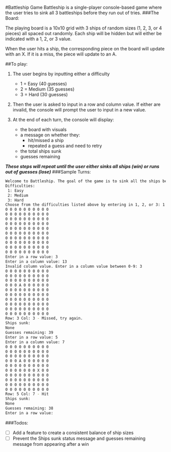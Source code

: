 #Battleship Game
Battleship is a single-player console-based game where the user tries to sink all 3 battleships before they run out of tries.
###The Board:

The playing board is a 10x10 grid with 3 ships of random sizes (1, 2, 3, or 4 pieces) all spaced out randomly. Each ship will be hidden but will either be indicated with a 1, 2, or 3 value.

When the user hits a ship, the corresponding piece on the board will update with an X. If it is a miss, the piece will update to an A.

##To play:

1. The user begins by inputting either a difficulty
    - 1 = Easy (40 guesses)
    - 2 = Medium (35 guesses)
    - 3 = Hard (30 guesses)

2. Then the user is asked to input in a row and column value. If either are invalid, the console will prompt the user to input in a new value.

3. At the end of each turn, the console will display: 
    - the board with visuals
    - a message on whether they:
        - hit/missed a ship
        - repeated a guess and need to retry
    - the total ships sunk
    - guesses remaining

***These steps will repeat until the user either sinks all ships (win) or runs out of guesses (lose)***
###Sample Turns:
```sh
Welcome to Battleship. The goal of the game is to sink all the ships before your guesses run out.
Difficulties: 
 1: Easy 
 2: Medium 
 3: Hard
Choose from the difficulties listed above by entering in 1, 2, or 3: 1
0 0 0 0 0 0 0 0 0 0
0 0 0 0 0 0 0 0 0 0
0 0 0 0 0 0 0 0 0 0
0 0 0 0 0 0 0 0 0 0
0 0 0 0 0 0 0 0 0 0
0 0 0 0 0 0 0 0 0 0
0 0 0 0 0 0 0 0 0 0
0 0 0 0 0 0 0 0 0 0
0 0 0 0 0 0 0 0 0 0
0 0 0 0 0 0 0 0 0 0
Enter in a row value: 3
Enter in a column value: 13
Invalid column value. Enter in a column value between 0-9: 3
0 0 0 0 0 0 0 0 0 0
0 0 0 0 0 0 0 0 0 0
0 0 0 0 0 0 0 0 0 0
0 0 0 A 0 0 0 0 0 0
0 0 0 0 0 0 0 0 0 0
0 0 0 0 0 0 0 0 0 0
0 0 0 0 0 0 0 0 0 0
0 0 0 0 0 0 0 0 0 0
0 0 0 0 0 0 0 0 0 0
0 0 0 0 0 0 0 0 0 0
Row: 3 Col: 3 - Missed, try again.
Ships sunk:
None
Guesses remaining: 39
Enter in a row value: 5
Enter in a column value: 7
0 0 0 0 0 0 0 0 0 0
0 0 0 0 0 0 0 0 0 0
0 0 0 0 0 0 0 0 0 0
0 0 0 A 0 0 0 0 0 0
0 0 0 0 0 0 0 0 0 0
0 0 0 0 0 0 0 X 0 0
0 0 0 0 0 0 0 0 0 0
0 0 0 0 0 0 0 0 0 0
0 0 0 0 0 0 0 0 0 0
0 0 0 0 0 0 0 0 0 0
Row: 5 Col: 7 - Hit
Ships sunk:
None
Guesses remaining: 38
Enter in a row value: 
```

###Todos:
- [ ] Add a feature to create a consistent balance of ship sizes
- [ ] Prevent the Ships sunk status message and guesses remaining message from appearing after a win